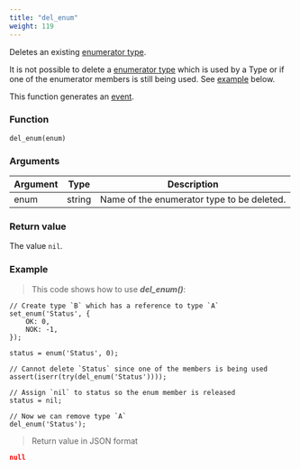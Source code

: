 ```yaml
---
title: "del_enum"
weight: 119
---
```


Deletes an existing [enumerator type](../../data-types/enum).

It is not possible to delete a [enumerator type](../../data-types/enum) which is used by a
Type or if one of the enumerator members is still being used. See [example](#example) below.

This function generates an [event](../../overview/events).

### Function

`del_enum(enum)`

### Arguments

Argument | Type | Description
-------- | ---- | -----------
enum | string | Name of the enumerator type to be deleted.

### Return value

The value `nil`.

### Example

> This code shows how to use ***del_enum()***:

```thingsdb,json_response
// Create type `B` which has a reference to type `A`
set_enum('Status', {
    OK: 0,
    NOK: -1,
});

status = enum('Status', 0);

// Cannot delete `Status` since one of the members is being used
assert(iserr(try(del_enum('Status'))));

// Assign `nil` to status so the enum member is released
status = nil;

// Now we can remove type `A`
del_enum('Status');
```

> Return value in JSON format

```json
null
```
